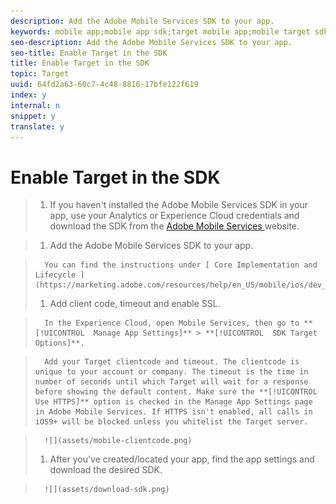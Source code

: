 ```yaml
---
description: Add the Adobe Mobile Services SDK to your app.
keywords: mobile app;mobile app sdk;target mobile app;mobile target sdk;mobile app sdk;enable target in sdk
seo-description: Add the Adobe Mobile Services SDK to your app.
seo-title: Enable Target in the SDK
title: Enable Target in the SDK
topic: Target
uuid: 64fd2a63-60c7-4c48-8816-17bfe122f619
index: y
internal: n
snippet: y
translate: y
---
```


# Enable Target in the SDK


>1. If you haven't installed the Adobe Mobile Services SDK in your app, use your Analytics or Experience Cloud credentials and download the SDK from the [ Adobe Mobile Services ](https://mobilemarketing.adobe.com) website.

>1. Add the Adobe Mobile Services SDK to your app.

>       You can find the instructions under [ Core Implementation and Lifecycle ](https://marketing.adobe.com/resources/help/en_US/mobile/ios/dev_qs.html). 
>1. Add client code, timeout and enable SSL.

>       In the Experience Cloud, open Mobile Services, then go to **[!UICONTROL  Manage App Settings]** > **[!UICONTROL  SDK Target Options]**. 

>       Add your Target clientcode and timeout. The clientcode is unique to your account or company. The timeout is the time in number of seconds until which Target will wait for a response before showing the default content. Make sure the **[!UICONTROL  Use HTTPS]** option is checked in the Manage App Settings page in Adobe Mobile Services. If HTTPS isn't enabled, all calls in iOS9+ will be blocked unless you whitelist the Target server. 

>       ![](assets/mobile-clientcode.png) 
>1. After you’ve created/located your app, find the app settings and download the desired SDK.

>       ![](assets/download-sdk.png) 
